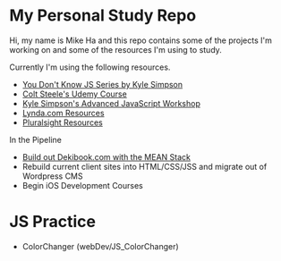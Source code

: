 # My Personal Study Repo
Hi, my name is Mike Ha and this repo contains some of the projects I'm working on and some of the resources I'm using to study.

Currently I'm using the following resources.
* [You Don't Know JS Series by Kyle Simpson](https://github.com/getify/You-Dont-Know-JS)
* [Colt Steele's Udemy Course](https://www.udemy.com/the-web-developer-bootcamp)
* [Kyle Simpson's Advanced JavaScript Workshop](https://frontendmasters.com/courses/javascript-foundations/)
* [Lynda.com Resources](https://www.lynda.com)
* [Pluralsight Resources](https://www.pluralsight.com)

In the Pipeline
* [Build out Dekibook.com with the MEAN Stack](https://www.dekibook.com)
* Rebuild current client sites into HTML/CSS/JSS and migrate out of Wordpress CMS
* Begin iOS Development Courses

# JS Practice
* ColorChanger (webDev/JS_ColorChanger)
